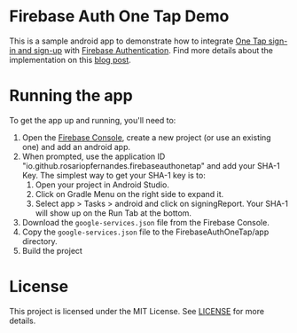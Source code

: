 # Firebase Auth One Tap Demo

This is a sample android app to demonstrate how to integrate
[One Tap sign-in and sign-up](https://developers.google.com/identity/one-tap/android/overview) with
[Firebase Authentication](https://firebase.google.com/products/auth).
Find more details about the implementation on this
[blog post](https://medium.com/@rosariopfernandes/firebase-auth-one-tap-86ca80a80973).

# Running the app
To get the app up and running, you'll need to:
1. Open the [Firebase Console](https://console.firebase.google.com/), create a new project (or use an existing one) and add an android app.
1. When prompted, use the application ID "io.github.rosariopfernandes.firebaseauthonetap" and add your SHA-1 Key. The simplest way to get your SHA-1 key is to:
    1. Open your project in Android Studio.
    1. Click on Gradle Menu on the right side to expand it.
    1. Select app > Tasks > android and click on signingReport. Your SHA-1 will show up on the Run Tab at the bottom.
1. Download the `google-services.json` file from the Firebase Console.
1. Copy the `google-services.json` file to the FirebaseAuthOneTap/app directory.
1. Build the project

# License
This project is licensed under the MIT License. See [LICENSE](LICENSE) for more details.
